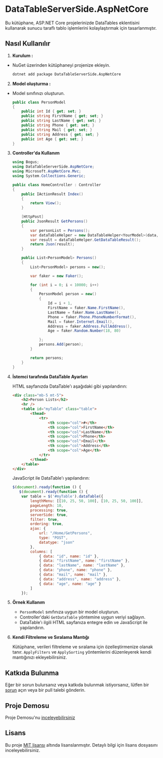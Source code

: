 # DataTableServerSide.AspNetCore

Bu kütüphane, ASP.NET Core projelerinizde DataTables eklentisini kullanarak sunucu taraflı tablo işlemlerini kolaylaştırmak için tasarlanmıştır.


## Nasıl Kullanılır

1. **Kurulum :**

  - NuGet üzerinden kütüphaneyi projenize ekleyin.

    ```bash
    dotnet add package DataTableServerSide.AspNetCore
    ```

2. **Model oluşturma :**

  - Model sınıfınızı oluşturun.

    ```csharp
    public class PersonModel
    {
        public int Id { get; set; }
        public string FirstName { get; set; }
        public string LastName { get; set; }
        public string Phone { get; set; }
        public string Mail { get; set; }
        public string Address { get; set; }
        public int Age { get; set; }
    }
    ```
3. **Controller'da Kullanım**
    ```csharp
    using Bogus;
    using DataTableServerSide.AspNetCore;
    using Microsoft.AspNetCore.Mvc;
    using System.Collections.Generic;

    public class HomeController : Controller
    {
        public IActionResult Index()
        {
            return View();
        }

        [HttpPost]
        public JsonResult GetPersons()
        {
            var personList = Persons();
            var dataTableHelper = new DataTableHelper<YourModel>(data, Request);
            var result = dataTableHelper.GetDataTableResult();
            return Json(result);
        }

        public List<PersonModel> Persons()
        {
            List<PersonModel> persons = new();

            var faker = new Faker();

            for (int i = 0; i < 10000; i++)
            {
                PersonModel person = new()
                {
                    Id = i + 1,
                    FirstName = faker.Name.FirstName(),
                    LastName = faker.Name.LastName(),
                    Phone = faker.Phone.PhoneNumberFormat(),
                    Mail = faker.Internet.Email(),
                    Address = faker.Address.FullAddress(),
                    Age = faker.Random.Number(18, 80)

                };
                persons.Add(person);
            }

            return persons;
        }
    }
    ```

4. **İstemci tarafında DataTable Ayarları**

   HTML sayfanızda DataTable'ı aşağıdaki gibi yapılandırın:

    ```html
    <div class="mb-5 mt-5">
        <h2>Person Lists</h2>
        <hr />
        <table id="myTable" class="table">
            <thead>
                <tr>
                    <th scope="col">#</th>
                    <th scope="col">FirstName</th>
                    <th scope="col">LastName</th>
                    <th scope="col">Phone</th>
                    <th scope="col">Email</th>
                    <th scope="col">Address</th>
                    <th scope="col">Age</th>
                </tr>
            </thead>
        </table>
    </div>
    ```
    JavaScript ile DataTable'ı yapılandırın:
    
    ```javascript
    $(document).ready(function () {
       $(document).ready(function () {
        var table = $('#myTable').dataTable({
            lengthMenu: [[10, 25, 50, 100], [10, 25, 50, 100]],
            pageLength: 10,
            processing: true,
            serverSide: true,
            filter: true,
            ordering: true,
            ajax: {
                url: "/Home/GetPersons",
                type: "POST",
                datatype: "json"
            },
            columns: [
                { data: "id", name: "id" },
                { data: "firstName", name: "firstName" },
                { data: "lastName", name: "lastName" },
                { data: "phone", name: "phone" },
                { data: "mail", name: "mail" },
                { data: "address", name: "address" },
                { data: "age", name: "age" }
            ]
        });
    ```

5. **Örnek Kullanım**

    - `PersonModel` sınıfınıza uygun bir model oluşturun.
    - Controller'daki `GetDataTable` yöntemine uygun veriyi sağlayın.
    - DataTable'ı ilgili HTML sayfanıza entegre edin ve JavaScript ile yapılandırın.

6. **Kendi Filtreleme ve Sıralama Mantığı**

    Kütüphane, verileri filtreleme ve sıralama için özelleştirmenize olanak tanır. `ApplyFilters` ve `ApplySorting` yöntemlerini düzenleyerek kendi mantığınızı ekleyebilirsiniz.

## Katkıda Bulunma

Eğer bir sorun bulursanız veya katkıda bulunmak istiyorsanız, lütfen bir [sorun](https://github.com/aliyavuztt/DataTableServerSide.AspNetCore/issues) açın veya bir pull talebi gönderin.

## Proje Demosu

Proje Demosu'nu [inceleyebilirsiniz](https://github.com/aliyavuztt/ServerSideTable.Demo)

## Lisans

Bu proje [MIT lisansı](LICENSE) altında lisanslanmıştır. Detaylı bilgi için lisans dosyasını inceleyebilirsiniz.
